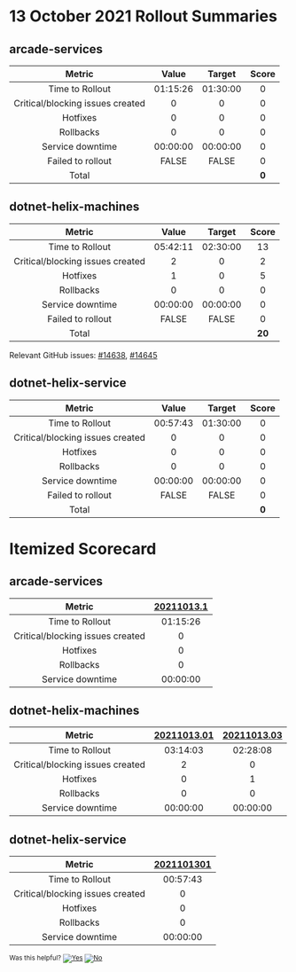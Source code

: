 # 13 October 2021 Rollout Summaries

## arcade-services

|              Metric              |   Value  |  Target  |   Score   |
|:--------------------------------:|:--------:|:--------:|:---------:|
| Time to Rollout                  | 01:15:26 | 01:30:00 |     0     |
| Critical/blocking issues created |     0    |    0     |     0     |
| Hotfixes                         |     0    |    0     |     0     |
| Rollbacks                        |     0    |    0     |     0     |
| Service downtime                 | 00:00:00 | 00:00:00 |     0     |
| Failed to rollout                |   FALSE  |   FALSE  |     0     |
| Total                            |          |          |   **0**   |


## dotnet-helix-machines

|              Metric              |   Value  |  Target  |   Score   |
|:--------------------------------:|:--------:|:--------:|:---------:|
| Time to Rollout                  | 05:42:11 | 02:30:00 |     13     |
| Critical/blocking issues created |     2    |    0     |     2     |
| Hotfixes                         |     1    |    0     |     5     |
| Rollbacks                        |     0    |    0     |     0     |
| Service downtime                 | 00:00:00 | 00:00:00 |     0     |
| Failed to rollout                |   FALSE  |   FALSE  |     0     |
| Total                            |          |          |   **20**   |

Relevant GitHub issues: [#14638](https://github.com/dotnet/core-eng/issues/14638), [#14645](https://github.com/dotnet/core-eng/issues/14645)
## dotnet-helix-service

|              Metric              |   Value  |  Target  |   Score   |
|:--------------------------------:|:--------:|:--------:|:---------:|
| Time to Rollout                  | 00:57:43 | 01:30:00 |     0     |
| Critical/blocking issues created |     0    |    0     |     0     |
| Hotfixes                         |     0    |    0     |     0     |
| Rollbacks                        |     0    |    0     |     0     |
| Service downtime                 | 00:00:00 | 00:00:00 |     0     |
| Failed to rollout                |   FALSE  |   FALSE  |     0     |
| Total                            |          |          |   **0**   |


# Itemized Scorecard

## arcade-services

| Metric | [20211013.1](https://dev.azure.com/dnceng/7ea9116e-9fac-403d-b258-b31fcf1bb293/_build/results?buildId=1418280) |
|:-----:|:-----:|
| Time to Rollout | 01:15:26 |
| Critical/blocking issues created | 0 |
| Hotfixes | 0 |
| Rollbacks | 0 |
| Service downtime | 00:00:00 |


## dotnet-helix-machines

| Metric | [20211013.01](https://dev.azure.com/dnceng/7ea9116e-9fac-403d-b258-b31fcf1bb293/_build/results?buildId=1417701) | [20211013.03](https://dev.azure.com/dnceng/7ea9116e-9fac-403d-b258-b31fcf1bb293/_build/results?buildId=1418588) |
|:-----:|:-----:|:-----:|
| Time to Rollout | 03:14:03 | 02:28:08 |
| Critical/blocking issues created | 2 | 0 |
| Hotfixes | 0 | 1 |
| Rollbacks | 0 | 0 |
| Service downtime | 00:00:00 | 00:00:00 |


## dotnet-helix-service

| Metric | [2021101301](https://dev.azure.com/dnceng/7ea9116e-9fac-403d-b258-b31fcf1bb293/_build/results?buildId=1418287) |
|:-----:|:-----:|
| Time to Rollout | 00:57:43 |
| Critical/blocking issues created | 0 |
| Hotfixes | 0 |
| Rollbacks | 0 |
| Service downtime | 00:00:00 |



<!-- Begin Generated Content: Doc Feedback -->
<sub>Was this helpful? [![Yes](https://helix.dot.net/f/ip/5?p=Documentation%5CTeamProcess%5CRollout-Scorecards%5CScorecard_2021-10-13.md)](https://helix.dot.net/f/p/5?p=Documentation%5CTeamProcess%5CRollout-Scorecards%5CScorecard_2021-10-13.md) [![No](https://helix.dot.net/f/in)](https://helix.dot.net/f/n/5?p=Documentation%5CTeamProcess%5CRollout-Scorecards%5CScorecard_2021-10-13.md)</sub>
<!-- End Generated Content-->
